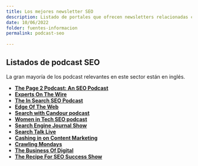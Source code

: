 ```yaml
---
title: Los mejores newsletter SEO
description: Listado de portales que ofrecen newsletters relacionadas con el SEO, el marketing y la analítica web
date: 10/06/2022
folder: fuentes-informacion
permalink: podcast-seo
  
---
```



## Listados de podcast SEO

La gran mayoría de los podcast relevantes en este sector están en inglés.

- **[The Page 2 Podcast: An SEO Podcast](https://page2podcast.fm/)**  
- **[Experts On The Wire](https://www.evolvingseo.com/category/podcast/)**  
- **[The In Search SEO Podcast](https://www.rankranger.com/blog/podcasts)**  
- **[Edge Of The Web](https://edgeofthewebradio.com/)**  
- **[Search with Candour podcast](https://withcandour.co.uk/blog/category/podcast)**  
- **[Women in Tech SEO podcast](https://www.womenintechseo.com/podcast/)**  
- **[Search Engine Journal Show](https://www.searchenginejournal.com/category/search-engine-journal-show/)**  
- **[Search Talk Live](http://searchtalklive.com/)**  
- **[Cashing in on Content Marketing](https://info.frac.tl/content-marketing-roi-podcast)**  
- **[Crawling Mondays](https://anchor.fm/crawlingmondays-by-aleyda)**  
- **[The Business Of Digital](https://www.businessof.digital/)**  
- **[The Recipe For SEO Success Show](https://therecipeforseosuccess.com/category/podcast/)**
<!--stackedit_data:
eyJoaXN0b3J5IjpbNTgwNTEzNDFdfQ==
-->